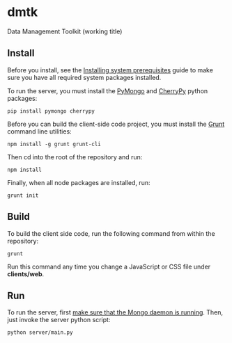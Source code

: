 dmtk
====

Data Management Toolkit
(working title)

## Install

Before you install, see the [Installing system prerequisites](docs/manual/system_install.md)
guide to make sure you have all required system packages installed.

To run the server, you must install the [PyMongo](http://api.mongodb.org/python/current/)
and [CherryPy](http://www.cherrypy.org) python packages:

    pip install pymongo cherrypy

Before you can build the client-side code project, you must install the [Grunt](http://gruntjs.com)
command line utilities:

    npm install -g grunt grunt-cli

Then cd into the root of the repository and run:

    npm install

Finally, when all node packages are installed, run:

    grunt init

## Build

To build the client side code, run the following command from within the repository:

    grunt

Run this command any time you change a JavaScript or CSS file under __clients/web__.

## Run

To run the server, first [make sure that the Mongo daemon is running](docs/manual/run_mongo.md).
Then, just invoke the server python script:

    python server/main.py


